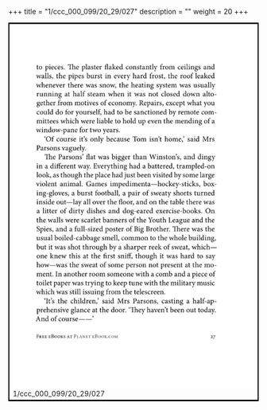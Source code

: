 +++
title = "1/ccc_000_099/20_29/027"
description = ""
weight = 20
+++

<table style="border:2px solid black;max-width:800px;max-height:800px;" 
><tr><td><img class="center-fit-jpg"
src="/jpg_/out_jpg_1984__027.jpg"  >1/ccc_000_099/20_29/027</img></td></tr></table>